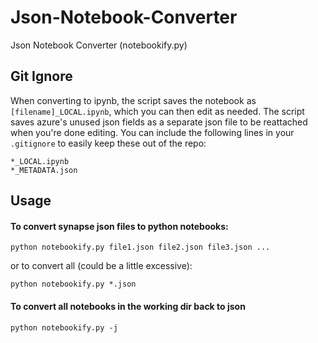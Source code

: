 # Json-Notebook-Converter
Json Notebook Converter (notebookify.py)

## Git Ignore
When converting to ipynb, the script saves the notebook as `[filename]_LOCAL.ipynb`, which you can then edit as needed. The script saves azure's unused json fields as a separate json file to be reattached when you're done editing. 
You can include the following lines in your `.gitignore` to easily keep these out of the repo:

    *_LOCAL.ipynb
    *_METADATA.json


## Usage

#### To convert synapse json files to python notebooks:

    python notebookify.py file1.json file2.json file3.json ...

or to convert all (could be a little excessive):

    python notebookify.py *.json


#### To convert all notebooks in the working dir back to json

    python notebookify.py -j
 
